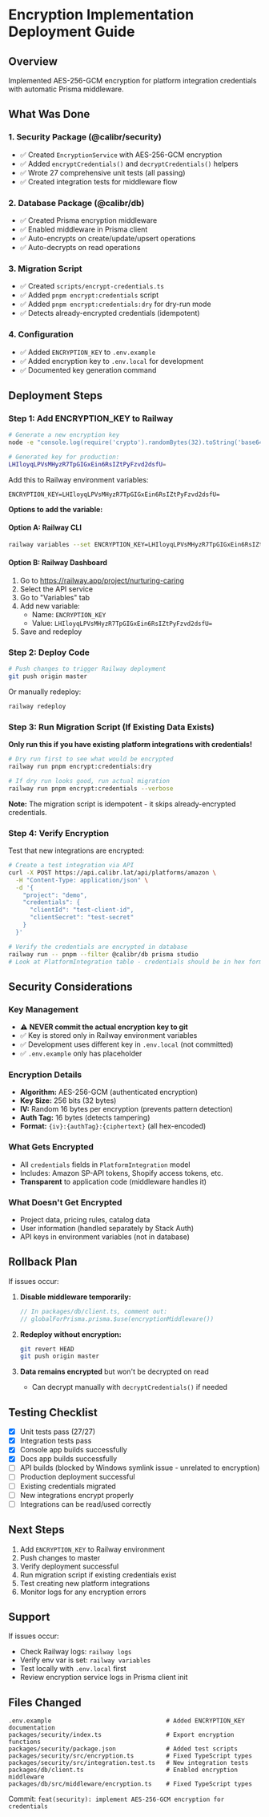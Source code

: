 # Encryption Implementation Deployment Guide

## Overview
Implemented AES-256-GCM encryption for platform integration credentials with automatic Prisma middleware.

## What Was Done

### 1. Security Package (@calibr/security)
- ✅ Created `EncryptionService` with AES-256-GCM encryption
- ✅ Added `encryptCredentials()` and `decryptCredentials()` helpers
- ✅ Wrote 27 comprehensive unit tests (all passing)
- ✅ Created integration tests for middleware flow

### 2. Database Package (@calibr/db)
- ✅ Created Prisma encryption middleware
- ✅ Enabled middleware in Prisma client
- ✅ Auto-encrypts on create/update/upsert operations
- ✅ Auto-decrypts on read operations

### 3. Migration Script
- ✅ Created `scripts/encrypt-credentials.ts`
- ✅ Added `pnpm encrypt:credentials` script
- ✅ Added `pnpm encrypt:credentials:dry` for dry-run mode
- ✅ Detects already-encrypted credentials (idempotent)

### 4. Configuration
- ✅ Added `ENCRYPTION_KEY` to `.env.example`
- ✅ Added encryption key to `.env.local` for development
- ✅ Documented key generation command

## Deployment Steps

### Step 1: Add ENCRYPTION_KEY to Railway

```bash
# Generate a new encryption key
node -e "console.log(require('crypto').randomBytes(32).toString('base64'))"

# Generated key for production:
LHIloyqLPVsMHyzR7TpGIGxEin6RsIZtPyFzvd2dsfU=
```

Add this to Railway environment variables:
```
ENCRYPTION_KEY=LHIloyqLPVsMHyzR7TpGIGxEin6RsIZtPyFzvd2dsfU=
```

**Options to add the variable:**

#### Option A: Railway CLI
```bash
railway variables --set ENCRYPTION_KEY=LHIloyqLPVsMHyzR7TpGIGxEin6RsIZtPyFzvd2dsfU=
```

#### Option B: Railway Dashboard
1. Go to https://railway.app/project/nurturing-caring
2. Select the API service
3. Go to "Variables" tab
4. Add new variable:
   - Name: `ENCRYPTION_KEY`
   - Value: `LHIloyqLPVsMHyzR7TpGIGxEin6RsIZtPyFzvd2dsfU=`
5. Save and redeploy

### Step 2: Deploy Code

```bash
# Push changes to trigger Railway deployment
git push origin master
```

Or manually redeploy:
```bash
railway redeploy
```

### Step 3: Run Migration Script (If Existing Data Exists)

**Only run this if you have existing platform integrations with credentials!**

```bash
# Dry run first to see what would be encrypted
railway run pnpm encrypt:credentials:dry

# If dry run looks good, run actual migration
railway run pnpm encrypt:credentials --verbose
```

**Note:** The migration script is idempotent - it skips already-encrypted credentials.

### Step 4: Verify Encryption

Test that new integrations are encrypted:

```bash
# Create a test integration via API
curl -X POST https://api.calibr.lat/api/platforms/amazon \
  -H "Content-Type: application/json" \
  -d '{
    "project": "demo",
    "credentials": {
      "clientId": "test-client-id",
      "clientSecret": "test-secret"
    }
  }'

# Verify the credentials are encrypted in database
railway run -- pnpm --filter @calibr/db prisma studio
# Look at PlatformIntegration table - credentials should be in hex format: "abc123:def456:789..."
```

## Security Considerations

### Key Management
- ⚠️ **NEVER commit the actual encryption key to git**
- ✅ Key is stored only in Railway environment variables
- ✅ Development uses different key in `.env.local` (not committed)
- ✅ `.env.example` only has placeholder

### Encryption Details
- **Algorithm:** AES-256-GCM (authenticated encryption)
- **Key Size:** 256 bits (32 bytes)
- **IV:** Random 16 bytes per encryption (prevents pattern detection)
- **Auth Tag:** 16 bytes (detects tampering)
- **Format:** `{iv}:{authTag}:{ciphertext}` (all hex-encoded)

### What Gets Encrypted
- All `credentials` fields in `PlatformIntegration` model
- Includes: Amazon SP-API tokens, Shopify access tokens, etc.
- **Transparent** to application code (middleware handles it)

### What Doesn't Get Encrypted
- Project data, pricing rules, catalog data
- User information (handled separately by Stack Auth)
- API keys in environment variables (not in database)

## Rollback Plan

If issues occur:

1. **Disable middleware temporarily:**
   ```typescript
   // In packages/db/client.ts, comment out:
   // globalForPrisma.prisma.$use(encryptionMiddleware())
   ```

2. **Redeploy without encryption:**
   ```bash
   git revert HEAD
   git push origin master
   ```

3. **Data remains encrypted** but won't be decrypted on read
   - Can decrypt manually with `decryptCredentials()` if needed

## Testing Checklist

- [x] Unit tests pass (27/27)
- [x] Integration tests pass
- [x] Console app builds successfully
- [x] Docs app builds successfully
- [ ] API builds (blocked by Windows symlink issue - unrelated to encryption)
- [ ] Production deployment successful
- [ ] Existing credentials migrated
- [ ] New integrations encrypt properly
- [ ] Integrations can be read/used correctly

## Next Steps

1. Add `ENCRYPTION_KEY` to Railway environment
2. Push changes to master
3. Verify deployment successful
4. Run migration script if existing credentials exist
5. Test creating new platform integrations
6. Monitor logs for any encryption errors

## Support

If issues occur:
- Check Railway logs: `railway logs`
- Verify env var is set: `railway variables`
- Test locally with `.env.local` first
- Review encryption service logs in Prisma client init

## Files Changed

```
.env.example                                # Added ENCRYPTION_KEY documentation
packages/security/index.ts                  # Export encryption functions
packages/security/package.json              # Added test scripts
packages/security/src/encryption.ts         # Fixed TypeScript types
packages/security/src/integration.test.ts   # New integration tests
packages/db/client.ts                       # Enabled encryption middleware
packages/db/src/middleware/encryption.ts    # Fixed TypeScript types
```

Commit: `feat(security): implement AES-256-GCM encryption for credentials`
